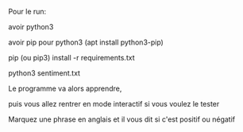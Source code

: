 Pour le run:

avoir python3

avoir pip pour python3 (apt install python3-pip)

pip (ou pip3) install -r requirements.txt

python3 sentiment.txt

Le programme va alors apprendre,

puis vous allez rentrer en mode interactif si vous voulez le tester

Marquez une phrase en anglais et il vous dit si c'est positif ou négatif
